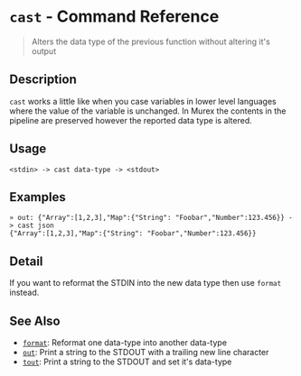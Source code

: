 # `cast` - Command Reference

> Alters the data type of the previous function without altering it's output

## Description

`cast` works a little like when you case variables in lower level languages
where the value of the variable is unchanged. In Murex the contents in
the pipeline are preserved however the reported data type is altered.

## Usage

```
<stdin> -> cast data-type -> <stdout>
```

## Examples

```
» out: {"Array":[1,2,3],"Map":{"String": "Foobar","Number":123.456}} -> cast json
{"Array":[1,2,3],"Map":{"String": "Foobar","Number":123.456}}
```

## Detail

If you want to reformat the STDIN into the new data type then use `format`
instead.

## See Also

* [`format`](../commands/format.md):
  Reformat one data-type into another data-type
* [`out`](../commands/out.md):
  Print a string to the STDOUT with a trailing new line character
* [`tout`](../commands/tout.md):
  Print a string to the STDOUT and set it's data-type